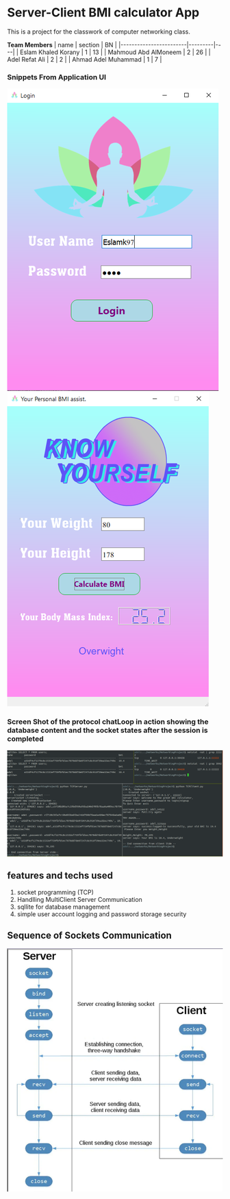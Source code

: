 # Server-Client BMI calculator App 
This is a project for the classwork of computer networking class.

**Team Members**
| name                   | section | BN |
|------------------------|---------|----|
| Eslam Khaled Korany    | 1       | 13 |
| Mahmoud Abd AlMoneem   | 2       | 26 |
| Adel Refat Ali         | 2       | 2  |
| Ahmad Adel Muhammad    | 1       | 7  | 
### Snippets From Application UI
![Login window](resources/media/Screenshot_login.png)
![Main window](resources/media/Screenshot_main.png)

### Screen Shot of the protocol chatLoop in action showing the database content and the socket states after the session is completed
![Console App Session Example](resources/media/consoleAppSession.png)

## features and techs used
1. socket programming (TCP)
2. Handlling MultiClient Server Communication
3. sqllite for database management
4. simple user account logging and password storage security  
   
## Sequence of Sockets Communication
![Sockets communication diagram](resources/media/SocketDiagram.png)